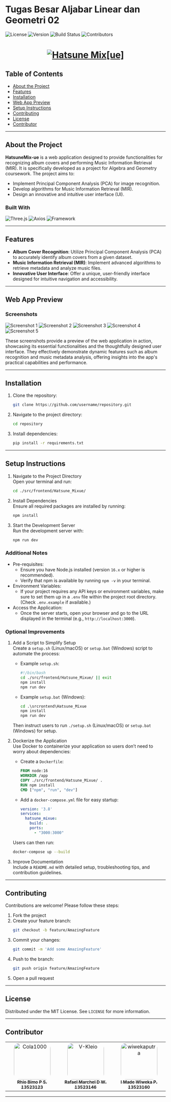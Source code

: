 # Tugas Besar Aljabar Linear dan Geometri 02

![License](https://img.shields.io/badge/license-MIT-AC0003.svg)
![Version](https://img.shields.io/badge/built_using-Vite-C870F1.svg)
![Build Status](https://img.shields.io/badge/type-Tugas_Besar-brightgreen.svg)
![Contributors](https://img.shields.io/badge/contributors-3_(person)_+_1_(Waifu)-FF4500.svg)

<h1 align="center">
  <a href="https://git.io/typing-svg"><img src="https://readme-typing-svg.herokuapp.com?font=Righteous&pause=500&color=FFFFFF&size=35&center=true&vCenter=true&random=false&width=435&lines=Welcome+to+:+;Hatsune+Mix[ue]" alt="Hatsune Mix[ue]" /></a>
</h1>

## Table of Contents

- [About the Project](#about-the-project)
- [Features](#features)
- [Installation](#installation)
- [Web App Preview](#web-app-preview)
- [Setup Instructions](#setup-instructions)
- [Contributing](#contributing)
- [License](#license)
- [Contributor](#contributor)

---

## About the Project

**HatsuneMix-ue** is a web application designed to provide functionalities for recognizing album covers and performing Music Information Retrieval (MIR). It is specifically developed as a project for Algebra and Geometry coursework. The project aims to:

- Implement Principal Component Analysis (PCA) for image recognition.
- Develop algorithms for Music Information Retrieval (MIR).
- Design an innovative and intuitive user interface (UI).

### Built With

![Three.js](https://img.shields.io/badge/three-0.171.x-049EF4.svg)
![Axios](https://img.shields.io/badge/axios-1.7.9-A166FF.svg)
![Framework](https://img.shields.io/badge/framework-React-58C4DC.svg)

---

## Features

- **Album Cover Recognition**: Utilize Principal Component Analysis (PCA) to accurately identify album covers from a given dataset.
- **Music Information Retrieval (MIR)**: Implement advanced algorithms to retrieve metadata and analyze music files.
- **Innovative User Interface**: Offer a unique, user-friendly interface designed for intuitive navigation and accessibility.

---

## Web App Preview

### Screenshots

![Screenshot 1](path/to/screenshot1.png)
![Screenshot 2](path/to/screenshot2.png)
![Screenshot 3](path/to/screenshot2.png)
![Screenshot 4](path/to/screenshot2.png)
![Screenshot 5](path/to/screenshot2.png)

These screenshots provide a preview of the web application in action, showcasing its essential functionalities and the thoughtfully designed user interface. They effectively demonstrate dynamic features such as album recognition and music metadata analysis, offering insights into the app's practical capabilities and performance.

---

## Installation

1. Clone the repository:
   ```bash
   git clone https://github.com/username/repository.git
   ```
2. Navigate to the project directory:
   ```bash
   cd repository
   ```
3. Install dependencies:
   ```bash
   pip install -r requirements.txt
   ```

---

## Setup Instructions

1. Navigate to the Project Directory  
   Open your terminal and run:
   ```bash
   cd ./src/frontend/Hatsune_Mixue/
   ```

2. Install Dependencies  
   Ensure all required packages are installed by running:
   ```bash
   npm install
   ```

3. Start the Development Server  
   Run the development server with:
   ```bash
   npm run dev
   ```

### Additional Notes

- Pre-requisites:
  - Ensure you have Node.js installed (version `16.x` or higher is recommended).
  - Verify that npm is available by running `npm -v` in your terminal.
- Environment Variables:
  - If your project requires any API keys or environment variables, make sure to set them up in a `.env` file within the project root directory. (Check `.env.example` if available.)
- Access the Application:
  - Once the server starts, open your browser and go to the URL displayed in the terminal (e.g., `http://localhost:3000`).

### Optional Improvements

1. Add a Script to Simplify Setup  
   Create a `setup.sh` (Linux/macOS) or `setup.bat` (Windows) script to automate the process:
   - Example `setup.sh`:
     ```bash
     #!/bin/bash
     cd ./src/frontend/Hatsune_Mixue/ || exit
     npm install
     npm run dev
     ```

   - Example `setup.bat` (Windows):
     ```cmd
     cd .\srcrontend\Hatsune_Mixue
     npm install
     npm run dev
     ```

   Then instruct users to run `./setup.sh` (Linux/macOS) or `setup.bat` (Windows) for setup.

2. Dockerize the Application  
   Use Docker to containerize your application so users don’t need to worry about dependencies:
   - Create a `Dockerfile`:
     ```dockerfile
     FROM node:16
     WORKDIR /app
     COPY ./src/frontend/Hatsune_Mixue/ .
     RUN npm install
     CMD ["npm", "run", "dev"]
     ```
   - Add a `docker-compose.yml` file for easy startup:
     ```yaml
     version: '3.8'
     services:
       hatsune_mixue:
         build: .
         ports:
           - "3000:3000"
     ```
   Users can then run:
   ```bash
   docker-compose up --build
   ```

3. Improve Documentation  
   Include a `README.md` with detailed setup, troubleshooting tips, and contribution guidelines.

---

## Contributing

Contributions are welcome! Please follow these steps:

1. Fork the project
2. Create your feature branch:
   ```bash
   git checkout -b feature/AmazingFeature
   ```
3. Commit your changes:
   ```bash
   git commit -m 'Add some AmazingFeature'
   ```
4. Push to the branch:
   ```bash
   git push origin feature/AmazingFeature
   ```
5. Open a pull request

---

## License

Distributed under the MIT License. See `LICENSE` for more information.

---

## Contributor

<table>
  <tbody>
    <tr>
      <td align="center" valign="top" width="20.28%"><a href="https://github.com/Cola1000"><img style="border-radius: 15%" src="https://avatars.githubusercontent.com/u/143616767?v=4" width="115px;" alt="Cola1000"/><br /><sub><b>Rhio Bimo P S. <br /> 13523123 </b></sub></a><br /></td>
      <td align="center" valign="top" width="20.28%"><a href="https://github.com/V-Kleio"><img style="border-radius: 15%" src="https://avatars.githubusercontent.com/u/101655336?v=4" width="115px;" alt="V-Kleio"/><br /><sub><b>Rafael Marchel D W. <br /> 13523146 </b></sub></a><br /></td>
      <td align="center" valign="top" width="20.28%"><a href="https://github.com/wiwekaputera"><img style="border-radius: 15%" src="https://avatars.githubusercontent.com/u/78787384?v=4" width="115px;" alt="wiwekaputra"/><br /><sub><b>I Made Wiweka P. <br /> 13523160 </b></sub></a><br /></td>
    </tr>
  </tbody>
</table>

---
